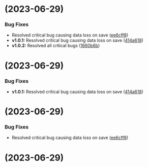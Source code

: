 #  (2023-06-29)


### Bug Fixes

* Resolved critical bug causing data loss on save ([ee6cff8](https://github.com/sudha50/sample-release/commit/ee6cff8e111df0821d305b7da806a9db92ca8ef5))
* **v1.0.1:** Resolved critical bug causing data loss on save ([414a618](https://github.com/sudha50/sample-release/commit/414a61806a158e87ea5c8f9dfcae9a80644dcb0c))
* **v1.0.2:** Resolved all critical bugs ([1660b6b](https://github.com/sudha50/sample-release/commit/1660b6b52b82226716f217000fad7926ca016f56))



# (2023-06-29)

### Bug Fixes

* **v1.0.1:** Resolved critical bug causing data loss on save ([414a618](https://github.com/sudha50/sample-release/commit/414a61806a158e87ea5c8f9dfcae9a80644dcb0c))

# (2023-06-29)

### Bug Fixes

* Resolved critical bug causing data loss on save ([ee6cff8](https://github.com/sudha50/sample-release/commit/ee6cff8e111df0821d305b7da806a9db92ca8ef5))

# (2023-06-29)
